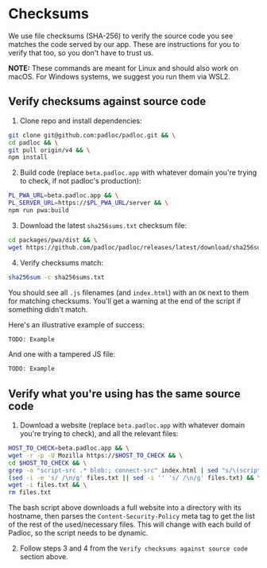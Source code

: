 # Checksums

We use file checksums (SHA-256) to verify the source code you see matches the
code served by our app. These are instructions for you to verify that too, so
you don't have to trust us.

**NOTE:** These commands are meant for Linux and should also work on macOS. For
Windows systems, we suggest you run them via WSL2.

## Verify checksums against source code

1. Clone repo and install dependencies:

```bash
git clone git@github.com:padloc/padloc.git && \
cd padloc && \
git pull origin/v4 && \
npm install
```

2. Build code (replace `beta.padloc.app` with whatever domain you're trying to
   check, if not padloc's production):

```bash
PL_PWA_URL=beta.padloc.app && \
PL_SERVER_URL=https://$PL_PWA_URL/server && \
npm run pwa:build
```

3. Download the latest `sha256sums.txt` checksum file:

```bash
cd packages/pwa/dist && \
wget https://github.com/padloc/padloc/releases/latest/download/sha256sums.txt
```

4. Verify checksums match:

```bash
sha256sum -c sha256sums.txt
```

You should see all `.js` filenames (and `index.html`) with an `OK` next to them
for matching checksums. You'll get a warning at the end of the script if
something didn't match.

Here's an illustrative example of success:

```bash
TODO: Example
```

And one with a tampered JS file:

```bash
TODO: Example
```

## Verify what you're using has the same source code

1. Download a website (replace `beta.padloc.app` with whatever domain you're
   trying to check), and all the relevant files:

```bash
HOST_TO_CHECK=beta.padloc.app && \
wget -r -p -U Mozilla https://$HOST_TO_CHECK && \
cd $HOST_TO_CHECK && \
grep -o "script-src .* blob:; connect-src" index.html | sed "s/\(script-src \| blob:; connect-src\)//g" > files.txt && \
(sed -i -e 's/ /\n/g' files.txt || sed -i '' 's/ /\n/g' files.txt) && \
wget -i files.txt && \
rm files.txt
```

The bash script above downloads a full website into a directory with its
hostname, then parses the `Content-Security-Policy` meta tag to get the list of
the rest of the used/necessary files. This will change with each build of
Padloc, so the script needs to be dynamic.

2. Follow steps 3 and 4 from the `Verify checksums against source code` section
   above.
